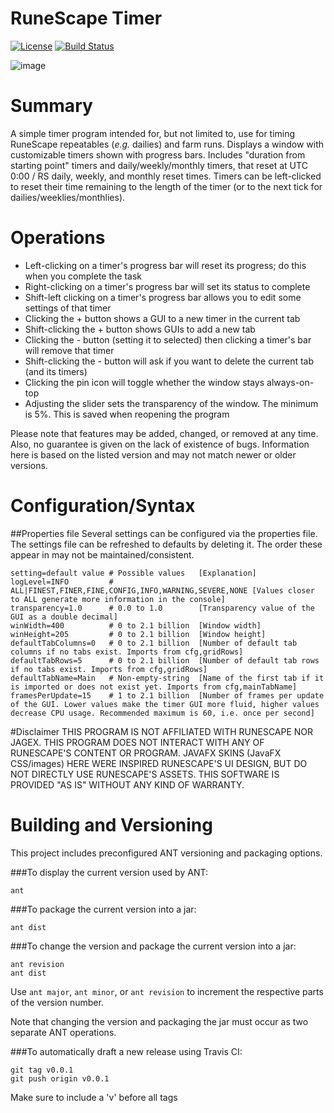 RuneScape Timer
========

[![License](https://img.shields.io/hexpm/l/plug.svg)](https://github.com/Talkarcabbage/rs-timer/blob/master/LICENSE)
[![Build Status](https://travis-ci.org/Talkarcabbage/rs-timer.svg?branch=master)](https://travis-ci.org/Talkarcabbage/rs-timer)

![image](https://cloud.githubusercontent.com/assets/2666891/23511922/b9b51dc8-ff13-11e6-9891-c54818ec5c79.png)

# Summary
A simple timer program intended for, but not limited to, use for timing RuneScape repeatables (_e.g._ dailies) and farm runs. Displays a window with customizable timers shown with progress bars. Includes "duration from starting point" timers and daily/weekly/monthly timers, that reset at UTC 0:00 / RS daily, weekly, and monthly reset times. Timers can be left-clicked to reset their time remaining to the length of the timer (or to the next tick for dailies/weeklies/monthlies).

# Operations
- Left-clicking on a timer's progress bar will reset its progress; do this when you complete the task
- Right-clicking on a timer's progress bar will set its status to complete 
- Shift-left clicking on a timer's progress bar allows you to edit some settings of that timer
- Clicking the + button shows a GUI to a new timer in the current tab
- Shift-clicking the + button shows GUIs to add a new tab
- Clicking the - button (setting it to selected) then clicking a timer's bar will remove that timer
- Shift-clicking the - button will ask if you want to delete the current tab (and its timers)
- Clicking the pin icon will toggle whether the window stays always-on-top
- Adjusting the slider sets the transparency of the window. The minimum is 5%. This is saved when reopening the program


Please note that features may be added, changed, or removed at any time. Also, no guarantee is given on the lack of existence of bugs. Information here is based on the listed version and may not match newer or older versions.

# Configuration/Syntax
##Properties file
Several settings can be configured via the properties file. The settings file can be refreshed to defaults by deleting it. The order these appear in may not be maintained/consistent.

```
setting=default value # Possible values   [Explanation]
logLevel=INFO         # ALL|FINEST,FINER,FINE,CONFIG,INFO,WARNING,SEVERE,NONE [Values closer to ALL generate more information in the console]
transparency=1.0      # 0.0 to 1.0        [Transparency value of the GUI as a double decimal]
winWidth=400          # 0 to 2.1 billion  [Window width]
winHeight=205         # 0 to 2.1 billion  [Window height]
defaultTabColumns=0   # 0 to 2.1 billion  [Number of default tab columns if no tabs exist. Imports from cfg,gridRows]
defaultTabRows=5      # 0 to 2.1 billion  [Number of default tab rows if no tabs exist. Imports from cfg,gridRows]
defaultTabName=Main   # Non-empty-string  [Name of the first tab if it is imported or does not exist yet. Imports from cfg,mainTabName]
framesPerUpdate=15    # 1 to 2.1 billion  [Number of frames per update of the GUI. Lower values make the timer GUI more fluid, higher values decrease CPU usage. Recommended maximum is 60, i.e. once per second]
```

#Disclaimer
THIS PROGRAM IS NOT AFFILIATED WITH RUNESCAPE NOR JAGEX. THIS PROGRAM DOES NOT INTERACT WITH ANY OF RUNESCAPE'S CONTENT OR PROGRAM. JAVAFX SKINS (JavaFX CSS/images) HERE WERE INSPIRED RUNESCAPE'S UI DESIGN, BUT DO NOT DIRECTLY USE RUNESCAPE'S ASSETS. THIS SOFTWARE IS PROVIDED "AS IS" WITHOUT ANY KIND OF WARRANTY.

# Building and Versioning

This project includes preconfigured ANT versioning and packaging options.

###To display the current version used by ANT:
```
ant
```

###To package the current version into a jar:
```
ant dist
```

###To change the version and package the current version into a jar:
```
ant revision
ant dist
```
Use `ant major`, `ant minor`, or `ant revision` to increment the respective parts of the version number.

Note that changing the version and packaging the jar must occur as two separate ANT operations.

###To automatically draft a new release using Travis CI:
```
git tag v0.0.1
git push origin v0.0.1
```
Make sure to include a 'v' before all tags
